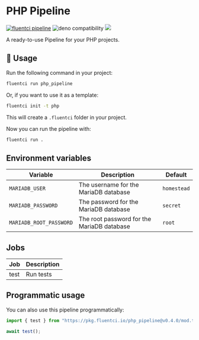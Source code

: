 # PHP Pipeline

[![fluentci pipeline](https://img.shields.io/badge/dynamic/json?label=pkg.fluentci.io&labelColor=%23000&color=%23460cf1&url=https%3A%2F%2Fapi.fluentci.io%2Fv1%2Fpipeline%2Fphp_pipeline&query=%24.version)](https://pkg.fluentci.io/php_pipeline)
![deno compatibility](https://shield.deno.dev/deno/^1.34)
[![](https://img.shields.io/codecov/c/gh/fluent-ci-templates/php-pipeline)](https://codecov.io/gh/fluent-ci-templates/php-pipeline)

A ready-to-use Pipeline for your PHP projects.

## 🚀 Usage

Run the following command in your project:

```bash
fluentci run php_pipeline
```

Or, if you want to use it as a template:

```bash
fluentci init -t php
```

This will create a `.fluentci` folder in your project.

Now you can run the pipeline with:

```bash
fluentci run .
```

## Environment variables

| Variable               | Description                                | Default |
| ---------------------- | ------------------------------------------ | ------------- |
|`MARIADB_USER`          | The username for the MariaDB database      | `homestead`        |
|`MARIADB_PASSWORD`      | The password for the MariaDB database      | `secret`    |
|`MARIADB_ROOT_PASSWORD` | The root password for the MariaDB database | `root`        |

## Jobs

| Job       | Description   |
| --------- | ------------- |
| test      | Run tests     |

## Programmatic usage

You can also use this pipeline programmatically:

```ts
import { test } from "https://pkg.fluentci.io/php_pipeline@v0.4.0/mod.ts";

await test();
```
